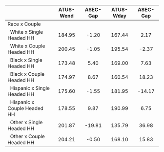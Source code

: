 
|                      |    ATUS-Wend |     ASEC-Gap |    ATUS-Wday |     ASEC-Gap |
| -------------------- | :----------: | :----------: | :----------: | :----------: |
| Race x Couple        |              |              |              |              |
| &nbsp;&nbsp;White x Single Headed HH |       184.95 |        -1.20 |       167.44 |         2.17 |
| &nbsp;&nbsp;White x Couple Headed HH |       200.45 |        -1.05 |       195.54 |        -2.37 |
| &nbsp;&nbsp;Black x Single Headed HH |       173.48 |         5.40 |       169.00 |         7.63 |
| &nbsp;&nbsp;Black x Couple Headed HH |       174.97 |         8.67 |       160.54 |        18.23 |
| &nbsp;&nbsp;Hispanic x Single Headed HH |       175.60 |        -1.55 |       181.95 |       -14.17 |
| &nbsp;&nbsp;Hispanic x Couple Headed HH |       178.55 |         9.87 |       190.99 |         6.75 |
| &nbsp;&nbsp;Other x Single Headed HH |       201.87 |       -19.81 |       135.79 |        36.98 |
| &nbsp;&nbsp;Other x Couple Headed HH |       204.21 |        -0.50 |       168.10 |        15.83 |

